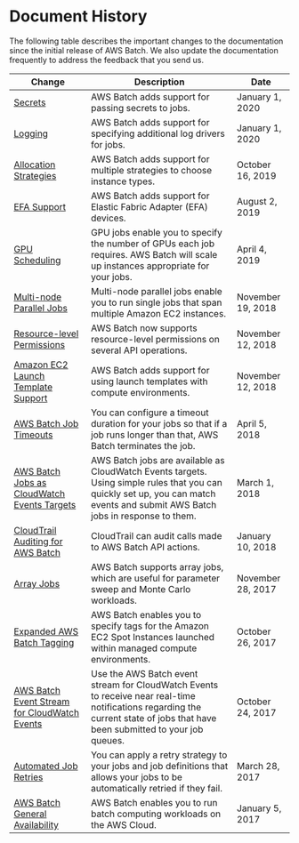 # Document History<a name="document_history"></a>

The following table describes the important changes to the documentation since the initial release of AWS Batch\. We also update the documentation frequently to address the feedback that you send us\.

| Change | Description | Date | 
| --- |--- |--- |
| [Secrets](https://docs.aws.amazon.com/batch/latest/userguide/specifying-sensitive-data.html) | AWS Batch adds support for passing secrets to jobs\. | January 1, 2020 | 
| [Logging](https://docs.aws.amazon.com/batch/latest/userguide/using_awslogs.html) | AWS Batch adds support for specifying additional log drivers for jobs\. | January 1, 2020 | 
| [Allocation Strategies](https://docs.aws.amazon.com/batch/latest/userguide/allocation-strategies.html) | AWS Batch adds support for multiple strategies to choose instance types\. | October 16, 2019 | 
| [EFA Support](https://docs.aws.amazon.com/batch/latest/userguide/efa.html) | AWS Batch adds support for Elastic Fabric Adapter \(EFA\) devices\. | August 2, 2019 | 
| [GPU Scheduling](https://docs.aws.amazon.com/batch/latest/userguide/gpu-jobs.html) | GPU jobs enable you to specify the number of GPUs each job requires\. AWS Batch will scale up instances appropriate for your jobs\. | April 4, 2019 | 
| [Multi\-node Parallel Jobs](https://docs.aws.amazon.com/batch/latest/userguide/multi-node-parallel-jobs.html) | Multi\-node parallel jobs enable you to run single jobs that span multiple Amazon EC2 instances\. | November 19, 2018 | 
| [Resource\-level Permissions](https://docs.aws.amazon.com/batch/latest/userguide/batch-supported-iam-actions-resources.html) | AWS Batch now supports resource\-level permissions on several API operations\. | November 12, 2018 | 
| [Amazon EC2 Launch Template Support](https://docs.aws.amazon.com/batch/latest/userguide/launch-templates.html) | AWS Batch adds support for using launch templates with compute environments\. | November 12, 2018 | 
| [AWS Batch Job Timeouts](https://docs.aws.amazon.com/batch/latest/userguide/job_timeouts.html) | You can configure a timeout duration for your jobs so that if a job runs longer than that, AWS Batch terminates the job\. | April 5, 2018 | 
| [AWS Batch Jobs as CloudWatch Events Targets](https://docs.aws.amazon.com/batch/latest/userguide/batch-cwe-target.html) | AWS Batch jobs are available as CloudWatch Events targets\. Using simple rules that you can quickly set up, you can match events and submit AWS Batch jobs in response to them\. | March 1, 2018 | 
| [CloudTrail Auditing for AWS Batch](https://docs.aws.amazon.com/batch/latest/userguide/logging-using-cloudtrail.html) | CloudTrail can audit calls made to AWS Batch API actions\. | January 10, 2018 | 
| [Array Jobs](https://docs.aws.amazon.com/batch/latest/userguide/array_jobs.html) | AWS Batch supports array jobs, which are useful for parameter sweep and Monte Carlo workloads\. | November 28, 2017 | 
| [Expanded AWS Batch Tagging](https://docs.aws.amazon.com/batch/latest/userguide/create-compute-environment.html) | AWS Batch enables you to specify tags for the Amazon EC2 Spot Instances launched within managed compute environments\. | October 26, 2017 | 
| [AWS Batch Event Stream for CloudWatch Events](https://docs.aws.amazon.com/batch/latest/userguide/cloudwatch_event_stream.html) | Use the AWS Batch event stream for CloudWatch Events to receive near real\-time notifications regarding the current state of jobs that have been submitted to your job queues\. | October 24, 2017 | 
| [Automated Job Retries](https://docs.aws.amazon.com/batch/latest/userguide/job_retries.html) | You can apply a retry strategy to your jobs and job definitions that allows your jobs to be automatically retried if they fail\. | March 28, 2017 | 
| [AWS Batch General Availability](#document_history) | AWS Batch enables you to run batch computing workloads on the AWS Cloud\. | January 5, 2017 | 